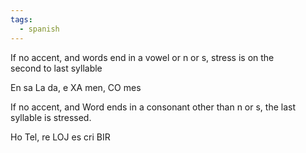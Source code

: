 ```yaml
---
tags:
  - spanish
---
```


If no accent, and words end in a vowel or n or s, stress is on the  
second to last syllable

En sa La da, e XA men, CO mes

If no accent, and Word ends in a consonant other than n or s, the last  
syllable is stressed.

Ho Tel, re LOJ es cri BIR
